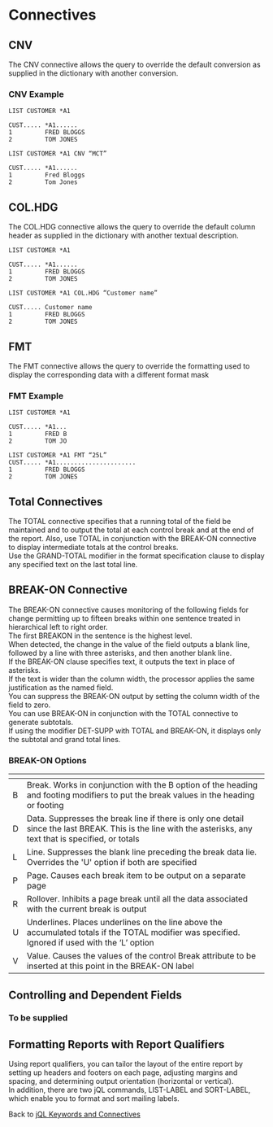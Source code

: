 # Connectives  

<PageHeader />

## CNV  

The CNV connective allows the query to override the default conversion as supplied in the dictionary with another conversion.  

### CNV Example  

```
LIST CUSTOMER *A1

CUST..... *A1......
1         FRED BLOGGS
2         TOM JONES
```

```
LIST CUSTOMER *A1 CNV “MCT”

CUST..... *A1......
1         Fred Bloggs
2         Tom Jones
```

## COL.HDG  

The COL.HDG connective allows the query to override the default column header as supplied in the dictionary with another textual description.

```
LIST CUSTOMER *A1

CUST..... *A1......
1         FRED BLOGGS
2         TOM JONES
```

```
LIST CUSTOMER *A1 COL.HDG “Customer name”

CUST..... Customer name
1         FRED BLOGGS
2         TOM JONES
```

## FMT

The FMT connective allows the query to override the formatting used to display the corresponding data with a different format mask  

### FMT Example  

```
LIST CUSTOMER *A1

CUST..... *A1...
1         FRED B
2         TOM JO
```

```
LIST CUSTOMER *A1 FMT “25L”
CUST..... *A1......................
1         FRED BLOGGS
2         TOM JONES
```

## Total Connectives

The TOTAL connective specifies that a running total of the field be maintained and to output the total at each control break and at the end of the report. 
Also, use TOTAL in conjunction with the BREAK-ON connective to display intermediate totals at the control breaks.  
Use the GRAND-TOTAL modifier in the format specification clause to display any specified text on the last total line.  

## BREAK-ON Connective  

The BREAK-ON connective causes monitoring of the following fields for change permitting up to fifteen breaks within one sentence treated in hierarchical left to right order.  
The first BREAKON in the sentence is the highest level.  
When detected, the change in the value of the field outputs a blank line, followed by a line with three asterisks, and then another blank line.  
If the BREAK-ON clause specifies text, it outputs the text in place of asterisks.  
If the text is wider than the column width, the processor applies the same justification as the named field.  
You can suppress the BREAK-ON output by setting the column width of the field to zero.  
You can use BREAK-ON in conjunction with the TOTAL connective to generate subtotals.  
If using the modifier DET-SUPP with TOTAL and BREAK-ON, it displays only the subtotal and grand total lines.  

### BREAK-ON Options  

| <!----> | <!----> |
| --- | --- |
| B   | Break. Works in conjunction with the B option of the heading and footing modifiers to put the break values in the heading or footing |  
| D   | Data. Suppresses the break line if there is only one detail since the last BREAK. This is the line with the asterisks, any text that is specified, or totals |  
| L   | Line. Suppresses the blank line preceding the break data lie. Overrides the 'U' option if both are specified |  
| P   | Page. Causes each break item to be output on a separate page |  
| R   | Rollover. Inhibits a page break until all the data associated with the current break is output |  
| U   | Underlines. Places underlines on the line above the accumulated totals if the TOTAL modifier was specified. Ignored if used with the ‘L’ option |  
| V   | Value. Causes the values of the control Break attribute to be inserted at this point in the BREAK-ON label |  

## Controlling and Dependent Fields  

### To be supplied

## Formatting Reports with Report Qualifiers  

Using report qualifiers, you can tailor the layout of the entire report by setting up headers and footers on each page, adjusting margins and spacing, and determining output orientation (horizontal or vertical).  
In addition, there are two jQL commands, LIST-LABEL and SORT-LABEL, which enable you to format and sort mailing labels.  

Back to [jQL Keywords and Connectives](./../README.md)  

<PageFooter />
